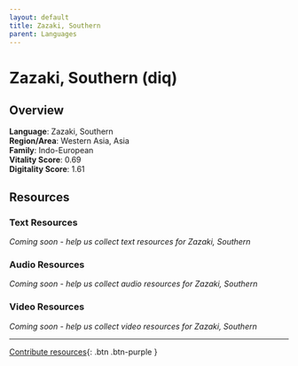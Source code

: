 ```yaml
---
layout: default
title: Zazaki, Southern
parent: Languages
---
```


# Zazaki, Southern (diq)

## Overview

**Language**: Zazaki, Southern  
**Region/Area**: Western Asia, Asia  
**Family**: Indo-European  
**Vitality Score**: 0.69  
**Digitality Score**: 1.61  

## Resources

### Text Resources
*Coming soon - help us collect text resources for Zazaki, Southern*

### Audio Resources
*Coming soon - help us collect audio resources for Zazaki, Southern*

### Video Resources
*Coming soon - help us collect video resources for Zazaki, Southern*

---

[Contribute resources](https://fairtrain.github.io/){: .btn .btn-purple }
